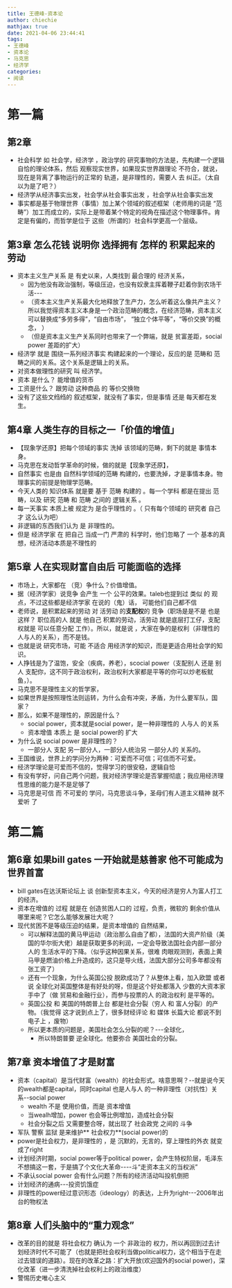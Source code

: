 ```yaml
---
title: 王德峰-资本论
author: chiechie
mathjax: true
date: 2021-04-06 23:44:41
tags:
- 王德峰
- 资本论
- 马克思
- 经济学
categories:
- 阅读
---
```



# 第一篇

## 第2章

- 社会科学 如 社会学，经济学 ，政治学的 研究事物的方法是，先构建一个逻辑自恰的理论体系，然后 观察现实世界，如果现实世界跟理论 不符合，就说，现在是背离了事物运行的正常的 轨道，是非理性的，需要人 去 纠正。（太自以为是了吧？）
- 经济学从经济事实出发，社会学从社会事实出发 ，社会学从社会事实出发
- 事实都是基于物理世界（事情）加上某个领域的叙述框架（老师用的词是 “范畴”）加工而成立的，实际上是带着某个特定的视角在描述这个物理事件。肯定是有偏的，而哲学是位于 这些（所谓的）社会科学更高一个层级。

## 第3章 怎么花钱 说明你 选择拥有 怎样的 积累起来的 劳动

- 资本主义生产关系 是 有史以来，人类找到 最合理的 经济关系，
    - 因为他没有政治强制，等级压迫，也没有奴隶主挥着鞭子赶着你到农场干活---
    - （资本主义生产关系最大化地释放了生产力，怎么听着这么像共产主义？所以我觉得资本主义本身是一个政治范畴的概念，在经济范畴，资本主义可以替换成“多劳多得”，“自由市场”， “独立个体平等”，“等价交换”的概念， ）
    - （但是资本主义生产关系同时也带来了一个弊端，就是 贫富差距，social power 差距的扩大）
- 经济学 就是 围绕一系列经济事实 构建起来的一个理论，反应的是 范畴和 范畴之间的关系。这个关系是逻辑上的关系。
- 对资本做理性的研究 叫 经济学。
- 资本 是什么？ 能增值的货币
- 工资是什么？ 跟劳动 这种商品 的 等价交换物
- 没有了这些文绉绉的 叙述框架，就没有了事实，但是事情 还是 每天都在发生。

## 第4章 人类生存的目标之一「价值的增值」

- 【现象学还原】把每个领域的事实 洗掉 该领域的范畴，剩下的就是 事情本身。
- 马克思在发动哲学革命的时候，做的就是【现象学还原】，
- 自然事实 也是由 自然科学领域的范畴 构建的，也要洗掉，才是事情本身。物理事实的前提是物理学范畴。
- 今天人类的 知识体系 就是要 基于 范畴 构建的 。每一个学科 都是在提出 范畴，以及 研究 范畴 和 范畴 之间的 逻辑关系 。
- 每一天事实 本质上被 规定为 是合乎理性的 。（ 只有每个领域的 研究者 自己 才 这么认为吧）
- 非逻辑的东西我们认为 是 非理性的。
- 但是 经济学家 在 把自己 当成一门 严肃的 科学时，他们忽略了 一个 基本的真想，经济活动本质是不理性的

## 第5章 人在实现财富自由后 可能面临的选择
- 市场上，大家都在 （竞）争什么？价值增值。
- 据（经济学家）说竞争 会产生 一个 公平的效果。taleb也提到过 类似 的 观点，不过这些都是经济学家 在说的（鬼）话， 可能他们自己都不信
- 老师说，是积累起来的劳动 对 活劳动 的**支配权**的 竞争（职场是是不是 也是这样？ 职位高的人  就是 他自己 积累的劳动，活劳动 就是底层打工仔，支配权就是 可以任意分配 工作）。所以，就是说 ，大家在争的是权利（非理性的人与人的关系），而不是钱。
- 也就是说 研究市场，可能 不适合 用经济学的知识，而是更适合用社会学的知识。
- 人挣钱是为了温饱，安全（疾病，养老），scocial power（支配别人 还是 别人 支配你，这不同于政治权利，政治权利大家都是平等的你可以炒老板鱿鱼，）。
- 马克思不是理性主义的哲学家，
- 如果世界是按照理性法则运转，为什么会有冲突，矛盾，为什么要军队，国家？
- 那么，如果不是理性的，原因是什么？
    - social power，资本就是social power，是一种非理性的 人与人 的关系
    - 资本增值 本质上 是 social power的 扩大
- 为什么说 social power 是非理性的？
    - 一部分人 支配 另一部分人，一部分人统治另 一部分人的 关系的。
- 王国维说，世界上的学问分为两种：可爱而不可信；可信而不可爱。
- 经济学理论是可爱而不信的，觉得学习的很安稳，逻辑自恰
- 有没有学好，问自己两个问题，我对经济学理论是否掌握彻底；我应用经济理性思维的能力是不是足够了
- 马克思是可信 而 不可爱的 学问，马克思谈斗争，圣母们有人道主义精神 就不爱听 了

# 第二篇

## 第6章 如果bill gates 一开始就是慈善家 他不可能成为世界首富

- bill gates在达沃斯论坛上 谈 创新型资本主义，今天的经济是穷人为富人打工的经济。
- 资本在增值的 过程 就是在 创造贫困人口的 过程，负责，微软的 剩余价值从哪里来呢？它怎么能够发展壮大呢？
- 现代贫困不是等级压迫的结果，是资本增值的 自然结果，
    - 可以解释法国的黄马甲运动（政治那么自由了都），法国的大资产阶级（美国的华尔街大佬）越是获取更多的利润，一定会导致法国社会内部一部分人的 生活水平的下降。（似乎这种因果关系，很难 肉眼观测到，表面上黄马甲是燃油价格上升造成的，这只是导火线，法国大部分公司多年都没有张工资了）
    - 还有一个现象，为什么英国公投 脱欧成功了？从整体上看，加入欧盟 或者说 全球化对英国整体是有好处的呀，但是这个好处都落入 少数的大资本家手中了（做 贸易和金融行业），而参与投票的人 的政治权利 是平等的。
    - 英国公投 和 美国的特朗普上台 都是社会分裂（穷人 和 富人分裂）的产物。（我觉得 这才说到点上了，很多财经评论 和 媒体 长篇大论 都说不到电子上 ，废物）
    - 所以更本质的问题是，美国社会怎么分裂的呢？---全球化，
        - 所以特朗普要 逆全球化。他要弥合 美国社会的分裂。

## 第7章 资本增值了才是财富

- 资本（capital）是当代财富（wealth）的社会形式。啥意思啊？--就是说今天的wealth都是capital，同时capital 也是人与人 的一种非理性（对抗性）关系--social power
    - wealth 不是 使用价值，而是 资本增值
    - 当wealh增加，power 也会等比例增加，造成社会分裂
    - 社会分裂之后 又需要整合呀，就出现了 社会政党 之间的 斗争
- 军队 警察 监狱 是来维护** 社会权力**(social power)的
- power是社会权力，是非理性的 ，是 沉默的，无言的，穿上理性的外衣 就变成了right
- 计划经济时期，social power等于political power，会产生特权阶层，毛泽东不想搞这一套，于是搞了个文化大革命----斗“走资本主义的当权派”
- 不承认social power 会有什么问题？所有的经济活动叫投机倒把
- 计划经济的通病---投资饥饿症 
- 非理性的power经过意识形态（ideology）的表达，上升为right---2006年出台的物权法

## 第8章 人们头脑中的“重力观念”

- 改革的目的就是 将社会权力 确认为 一个 非政治的 权力，所以再回到过去计划经济时代不可能了（也就是把社会权利当做political权力，这个相当于在走过去错误的道路）。现在的改革之路：扩大开放(欢迎国外的social power)，深化改革（进一步清洗掉社会权利上的政治维度）
- 警惕历史唯心主义
